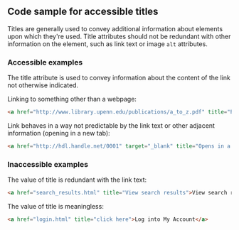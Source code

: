 ## Code sample for accessible titles

Titles are generally used to convey additional information about elements upon which they're used.  Title attributes should not be redundant with other information on the element, such as link text or image `alt` attributes.

### Accessible examples
The title attribute is used to convey information about the content of the link not otherwise indicated.

Linking to something other than a webpage:
```html
<a href="http://www.library.upenn.edu/publications/a_to_z.pdf" title="PDF document">The Penn Libraries from A to Z</a>
```

Link behaves in a way not predictable by the link text or other adjacent information (opening in a new tab):
```html
<a href="http://hdl.handle.net/0001" target="_blank" title="Opens in a new tab">See this resource in the catalog</a>
```

### Inaccessible examples
The value of title is redundant with the link text:
```html
<a href="search_results.html" title="View search results">View search results</a>
```

The value of title is meaningless:
```html
<a href="login.html" title="click here">Log into My Account</a>
```
